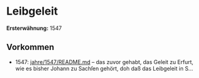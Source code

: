 # Leibgeleit

**Ersterwähnung:** 1547

## Vorkommen
- 1547: [jahre/1547/README.md](../jahre/1547/README.md) – das zuvor
gehabt, das Geleit zu Erfurt, wie es bisher Johann zu
Sachſen gehört, doh daß das Leibgeleit in S...
